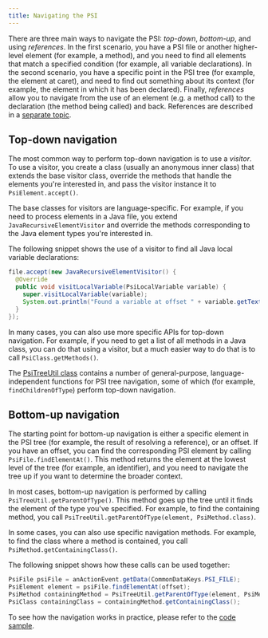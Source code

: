 ```yaml
---
title: Navigating the PSI
---
```


There are three main ways to navigate the PSI: *top-down*, *bottom-up*, and using *references*. In the first scenario, 
you have a PSI file or another higher-level element (for example, a method), and you need to find all elements that match a
specified condition (for example, all variable declarations). In the second scenario, you have a specific point
in the PSI tree (for example, the element at caret), and need to find out something about its context (for example,
the element in which it has been declared). Finally, *references* allow you to navigate from the use of an element
(e.g. a method call) to the declaration (the method being called) and back. References are described in a
[separate topic](psi_references.md).


## Top-down navigation

The most common way to perform top-down navigation is to use a *visitor*. To use a visitor, you create a class
(usually an anonymous inner class) that extends the base visitor class, override the methods that handle the elements
you're interested in, and pass the visitor instance it to `PsiElement.accept()`.

The base classes for visitors are language-specific. For example, if you need to process elements in a Java file,
you extend `JavaRecursiveElementVisitor` and override the methods corresponding to the Java element types you're
interested in. 

The following snippet shows the use of a visitor to find all Java local variable declarations:

```java
file.accept(new JavaRecursiveElementVisitor() {
  @Override
  public void visitLocalVariable(PsiLocalVariable variable) {
    super.visitLocalVariable(variable);
    System.out.println("Found a variable at offset " + variable.getTextRange().getStartOffset());
  }
});
```

In many cases, you can also use more specific APIs for top-down navigation. For example, if you need to get a list of
all methods in a Java class, you can do that using a visitor, but a much easier way to do that is to call `PsiClass.getMethods()`.

The [PsiTreeUtil class](upsource:///platform/core-api/src/com/intellij/psi/util/PsiTreeUtil.java) contains a number of
general-purpose, language-independent functions for PSI tree navigation, some of which (for example, `findChildrenOfType`)
perform top-down navigation.

## Bottom-up navigation

The starting point for bottom-up navigation is either a specific element in the PSI tree (for example, the result of
resolving a reference), or an offset. If you have an offset, you can find the corresponding PSI element by calling
`PsiFile.findElementAt()`. This method returns the element at the lowest level of the tree (for example, an identifier),
and you need to navigate the tree up if you want to determine the broader context.

In most cases, bottom-up navigation is performed by calling `PsiTreeUtil.getParentOfType()`. This method goes up the
tree until it finds the element of the type you've specified. For example, to find the containing method, you call
`PsiTreeUtil.getParentOfType(element, PsiMethod.class)`.

In some cases, you can also use specific navigation methods. For example, to find the class where a method is contained,
you call `PsiMethod.getContainingClass()`.

The following snippet shows how these calls can be used together:

```java
PsiFile psiFile = anActionEvent.getData(CommonDataKeys.PSI_FILE);
PsiElement element = psiFile.findElementAt(offset);
PsiMethod containingMethod = PsiTreeUtil.getParentOfType(element, PsiMethod.class);
PsiClass containingClass = containingMethod.getContainingClass();
```

To see how the navigation works in practice, please refer to the 
[code sample](https://github.com/JetBrains/intellij-sdk-docs/blob/master/code_samples/psi_demo/src/com/intellij/tutorials/psi/PsiNavigationDemoAction.java).

